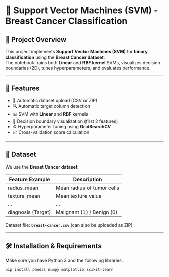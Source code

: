 # 🧠 Support Vector Machines (SVM) - Breast Cancer Classification

## 📌 Project Overview
This project implements **Support Vector Machines (SVM)** for **binary classification** using the **Breast Cancer dataset**.  
The notebook trains both **Linear** and **RBF kernel** SVMs, visualizes decision boundaries (2D), tunes hyperparameters, and evaluates performance.

---

## 🚀 Features
- 📂 Automatic dataset upload (CSV or ZIP)
- 🔍 Automatic target column detection
- 📊 SVM with **Linear** and **RBF** kernels
- 🎨 Decision boundary visualization (first 2 features)
- ⚙ Hyperparameter tuning using **GridSearchCV**
- 📈 Cross-validation score calculation

---

## 📂 Dataset
We use the **Breast Cancer dataset**:

| Feature Example       | Description                    |
|-----------------------|--------------------------------|
| radius_mean           | Mean radius of tumor cells     |
| texture_mean          | Mean texture value             |
| ...                   | ...                            |
| diagnosis (Target)    | Malignant (1) / Benign (0)      |

Dataset file: **`breast-cancer.csv`** (can also be uploaded as ZIP)

---

## 🛠 Installation & Requirements
Make sure you have Python 3 and the following libraries:

```bash
pip install pandas numpy matplotlib scikit-learn
